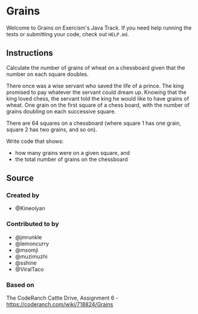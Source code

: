 # Grains

Welcome to Grains on Exercism's Java Track.
If you need help running the tests or submitting your code, check out `HELP.md`.

## Instructions

Calculate the number of grains of wheat on a chessboard given that the number on each square doubles.

There once was a wise servant who saved the life of a prince.
The king promised to pay whatever the servant could dream up.
Knowing that the king loved chess, the servant told the king he would like to have grains of wheat.
One grain on the first square of a chess board, with the number of grains doubling on each successive square.

There are 64 squares on a chessboard (where square 1 has one grain, square 2 has two grains, and so on).

Write code that shows:

- how many grains were on a given square, and
- the total number of grains on the chessboard

## Source

### Created by

- @Kineolyan

### Contributed to by

- @jmrunkle
- @lemoncurry
- @msomji
- @muzimuzhi
- @sshine
- @ViralTaco

### Based on

The CodeRanch Cattle Drive, Assignment 6 - https://coderanch.com/wiki/718824/Grains
